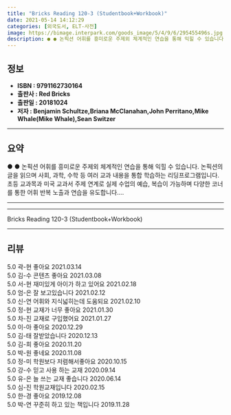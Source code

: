 ```yaml
---
title: "Bricks Reading 120-3 (Studentbook+Workbook)"
date: 2021-05-14 14:12:29
categories: [외국도서, ELT-사전]
image: https://bimage.interpark.com/goods_image/5/4/9/6/295455496s.jpg
description: ● ● 논픽션 어휘를 흥미로운 주제외 체계적인 연습을 통해 익힐 수 있습니다. 논픽션의 글을 읽으며 사회, 과학, 수학 등 여러 교과 내용을 통합 학습하는 리딩프로그램입니다. 초등 교과목과 미국 교과서 주제 연계로 실제 수업의 예습, 복습이 가능하며 다양한 코너를 통한 어휘 반복 노
---
```


## **정보**

- **ISBN : 9791162730164**
- **출판사 : Red Bricks**
- **출판일 : 20181024**
- **저자 : Benjamin Schultze,Briana McClanahan,John Perritano,Mike Whale(Mike Whale),Sean Switzer**

------



## **요약**

●  ●  논픽션 어휘를 흥미로운 주제외 체계적인 연습을 통해 익힐 수 있습니다. 논픽션의 글을 읽으며 사회, 과학, 수학 등 여러 교과 내용을 통합 학습하는 리딩프로그램입니다. 초등 교과목과 미국 교과서 주제 연계로 실제 수업의 예습, 복습이 가능하며 다양한 코너를 통한 어휘 반복 노출과 연습을 유도합니다.... 

------



------


Bricks Reading 120-3 (Studentbook+Workbook) 

------


## **리뷰** 

5.0 곽-현 좋아요 2021.03.14 <br/>5.0 김-수 콘텐츠 좋아요 2021.03.08 <br/>5.0 서-현 재미있게 아이가 하고 있어요
 2021.02.18 <br/>5.0 엄-은 잘 보고있습니다 2021.02.12 <br/>5.0 신-연 어휘와 지식넓히는데 도움되요 2021.02.10 <br/>5.0 정-현 교재가 너무 좋아요 2021.01.30 <br/>5.0 차-진 교재로 구입했어요 2021.01.27 <br/>5.0 이-아 좋아요 2020.12.29 <br/>5.0 김-태 잘받았습니다 2020.12.13 <br/>5.0 김-희 좋아요 2020.11.20 <br/>5.0 박-원 좋네요 2020.11.08 <br/>5.0 정-미 학원보다 저렴해서좋아요 2020.10.15 <br/>5.0 강-수 믿고 사용 하는 교재 2020.09.14 <br/>5.0 유-은 늘 쓰는 교재 좋습니다 2020.06.14 <br/>5.0 심-진 학원교재입니다 2020.02.15 <br/>5.0 한-경 좋아요 2019.12.08 <br/>5.0 박-연 꾸준히 하고 있는 책입니다 2019.11.28 <br/>